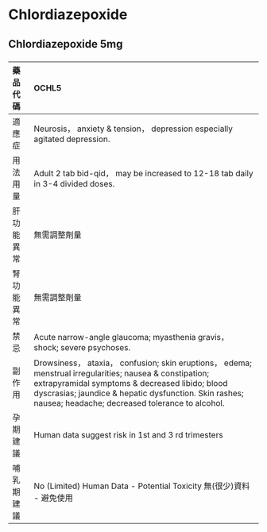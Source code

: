 # Chlordiazepoxide

## Chlordiazepoxide 5mg

##### 

| 藥品代碼   | OCHL5                                                                                                                                                                                                                                                                  |
|:-----------|:-----------------------------------------------------------------------------------------------------------------------------------------------------------------------------------------------------------------------------------------------------------------------|
| 適應症     | Neurosis， anxiety & tension， depression especially agitated depression.                                                                                                                                                                                              |
| 用法用量   | Adult 2 tab bid-qid， may be increased to 12-18 tab daily in 3-4 divided doses.                                                                                                                                                                                        |
| 肝功能異常 | 無需調整劑量                                                                                                                                                                                                                                                           |
| 腎功能異常 | 無需調整劑量                                                                                                                                                                                                                                                           |
| 禁忌       | Acute narrow-angle glaucoma; myasthenia gravis， shock; severe psychoses.                                                                                                                                                                                              |
| 副作用     | Drowsiness， ataxia， confusion; skin eruptions， edema; menstrual irregularities; nausea & constipation; extrapyramidal symptoms & decreased libido; blood dyscrasias; jaundice & hepatic dysfunction. Skin rashes; nausea; headache; decreased tolerance to alcohol. |
| 孕期建議   | Human data suggest risk in 1st and 3 rd trimesters                                                                                                                                                                                                                     |
| 哺乳期建議 | No (Limited) Human Data - Potential Toxicity 無(很少)資料 - 避免使用                                                                                                                                                                                                   |


